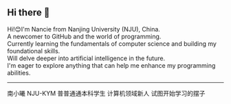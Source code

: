 ## Hi there 👋

<!--
**Nancie-Mark06/Nancie-Mark06** is a ✨ _special_ ✨ repository because its `README.md` (this file) appears on your GitHub profile.

Here are some ideas to get you started:

- 🔭 I’m currently working on ...
- 🌱 I’m currently learning ...
- 👯 I’m looking to collaborate on ...
- 🤔 I’m looking for help with ...
- 💬 Ask me about ...
- 📫 How to reach me: ...
- 😄 Pronouns: ...
- ⚡ Fun fact: ...
-->

Hi!😊I'm Nancie from Nanjing University (NJU), China.   
A newcomer to GitHub and the world of programming.   
Currently learning the fundamentals of computer science and building my foundational skills.   
Will delve deeper into artificial intelligence in the future.   
I'm eager to explore anything that can help me enhance my programming abilities.

------------------------------
南小曦 NJU-KYM 普普通通本科学生 计算机领域新人 试图开始学习的摆子 
